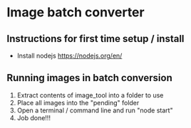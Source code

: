 # Image batch converter
## Instructions for first time setup / install
* Install nodejs https://nodejs.org/en/

## Running images in batch conversion
1. Extract contents of image_tool into a folder to use
2. Place all images into the "pending" folder
3. Open a terminal / command line and run "node start"
4. Job done!!!